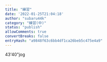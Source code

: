 ```yaml
---
title: "練習"
date: '2022-01-25T21:04:18'
author: "subaru44k"
category: "練習(中)"
status: "publish"
allowComments: true
convertBreaks: false
entryHash: "a9848f63c6bb4df1ca26beb5c475e4a9"
---
```

43'40"jog
